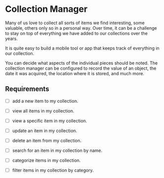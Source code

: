 # Collection Manager
Many of us love to collect all sorts of items we find interesting, some valuable,
others only so in a personal way. Over time, it can be a challenge to stay on top
of everything we have added to our collections over the years.

It is quite easy to build a mobile tool or app that keeps track of everything in our collection. 

You can decide what aspects of the individual pieces should be noted.
The collection manager can be configured to record the value of an object,
the date it was acquired, the location where it is stored, and much more.


## Requirements
- [ ] add a new item to my collection.
- [ ] view all items in my collection.
- [ ] view a specific item in my collection.
- [ ] update an item in my collection.
- [ ] delete an item from my collection.
- [ ] search for an item in my collection by name.
- [ ] categorize items in my collection.
- [ ] filter items in my collection by category.


